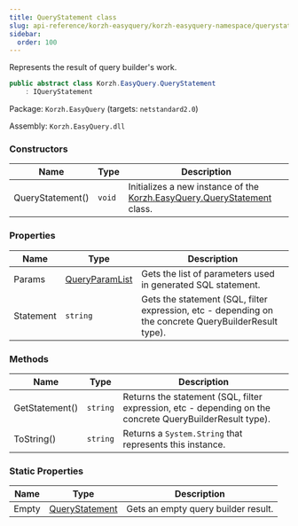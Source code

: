 ```yaml
---
title: QueryStatement class
slug: api-reference/korzh-easyquery/korzh-easyquery-namespace/querystatement-class
sidebar:
  order: 100
---
```


Represents the result of query builder's work.
```csharp
public abstract class Korzh.EasyQuery.QueryStatement
    : IQueryStatement

```
Package: `Korzh.EasyQuery` (targets: `netstandard2.0`)

Assembly: `Korzh.EasyQuery.dll`

### Constructors

| Name | Type | Description | 
| --- | --- | --- | 
| QueryStatement() | `void` | Initializes a new instance of the [Korzh.EasyQuery.QueryStatement](/easyquery/docs/api-reference/korzh-easyquery/korzh-easyquery-namespace/querystatement-class) class. | 


### Properties

| Name | Type | Description | 
| --- | --- | --- | 
| Params | [QueryParamList](/easyquery/docs/api-reference/korzh-easyquery/korzh-easyquery-namespace/queryparamlist-class) | Gets the list of parameters used in generated SQL statement. | 
| Statement | `string` | Gets the statement (SQL, filter expression, etc - depending on the concrete QueryBuilderResult type). | 


### Methods

| Name | Type | Description | 
| --- | --- | --- | 
| GetStatement() | `string` | Returns the statement (SQL, filter expression, etc - depending on the concrete QueryBuilderResult type). | 
| ToString() | `string` | Returns a `System.String` that represents this instance. | 


### Static Properties

| Name | Type | Description | 
| --- | --- | --- | 
| Empty | [QueryStatement](/easyquery/docs/api-reference/korzh-easyquery/korzh-easyquery-namespace/querystatement-class) | Gets an empty query builder result. |
